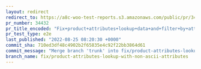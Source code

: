 ```yaml
---
layout: redirect
redirect_to: https://a8c-woo-test-reports.s3.amazonaws.com/public/pr/34432/e2e/index.html
pr_number: 34432
pr_title_encoded: "Fix+product+attributes+lookup+data+and+filter+by+attribute+widget+with+non-ASCII+named+attributes"
pr_test_type: e2e
last_published: "2022-08-25 08:20:30 +0000"
commit_sha: 710ed3df48c4902b2f65835e4c92f22bb3864d61
commit_message: "Merge branch 'trunk' into fix/product-attributes-lookup-with-non-asci…"
branch_name: fix/product-attributes-lookup-with-non-ascii-attributes
---
```

